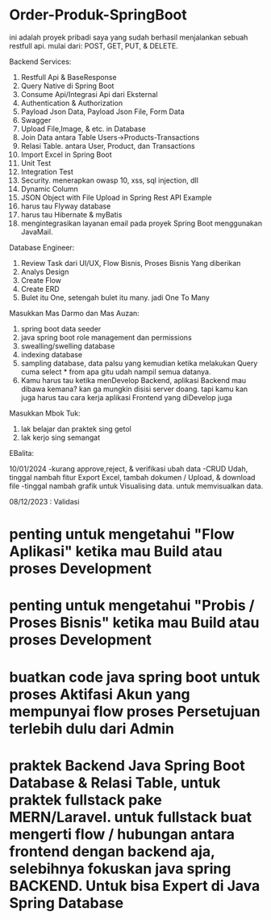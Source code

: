 # Order-Produk-SpringBoot

ini adalah proyek pribadi saya yang sudah berhasil menjalankan sebuah restfull api. 
mulai dari: POST, GET, PUT, & DELETE.

Backend Services:
1. Restfull Api & BaseResponse               
2. Query Native di Spring Boot
3. Consume Api/Integrasi Api dari Eksternal
4. Authentication & Authorization
5. Payload Json Data, Payload Json File, Form Data
6. Swagger
7. Upload File,Image, & etc. in Database
8. Join Data antara Table Users->Products-Transactions
9. Relasi Table. antara User, Product, dan Transactions
10. Import Excel in Spring Boot
11. Unit Test
12. Integration Test
13. Security. menerapkan owasp 10, xss, sql injection, dll
14. Dynamic Column
15. JSON Object with File Upload in Spring Rest API Example
16. harus tau Flyway database
17. harus tau Hibernate & myBatis
18. mengintegrasikan layanan email pada proyek Spring Boot menggunakan JavaMail.

Database Engineer:
1. Review Task dari UI/UX, Flow Bisnis, Proses Bisnis Yang diberikan
2. Analys Design
3. Create Flow
4. Create ERD
5. Bulet itu One, setengah bulet itu many. jadi One To Many



Masukkan Mas Darmo dan Mas Auzan:
1. spring boot data seeder
2. java spring boot role management dan permissions
3. swealling/swelling database
4. indexing database
5. sampling database, data palsu yang kemudian ketika melakukan Query cuma select * from apa gitu udah nampil semua datanya.
6. Kamu harus tau ketika menDevelop Backend, aplikasi Backend mau dibawa kemana? kan ga mungkin disisi server doang. tapi kamu kan juga harus tau cara kerja aplikasi Frontend yang diDevelop juga

Masukkan Mbok Tuk:
1. lak belajar dan praktek sing getol
2. lak kerjo sing semangat

   


EBalita:

10/01/2024
-kurang approve,reject, & verifikasi ubah data
-CRUD Udah, tinggal nambah fitur Export Excel, tambah dokumen / Upload, & download file
-tinggal nambah grafik untuk Visualising data. untuk memvisualkan data.

08/12/2023 : Validasi 



# penting untuk mengetahui "Flow Aplikasi" ketika mau Build atau proses Development
# penting untuk mengetahui "Probis / Proses Bisnis" ketika mau Build atau proses Development
# buatkan code java spring boot untuk proses Aktifasi Akun yang mempunyai flow proses Persetujuan terlebih dulu dari Admin
# praktek Backend Java Spring Boot Database & Relasi Table, untuk praktek fullstack pake MERN/Laravel. untuk fullstack buat mengerti flow / hubungan antara frontend dengan backend aja, selebihnya fokuskan java spring BACKEND. Untuk bisa Expert di Java Spring Database







    
    

